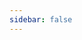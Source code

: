 ```yaml
---
sidebar: false
---
```




<template>
<h1>Lounge names</h1>
<div id="loungeNames"></div>
</template>
<ClientOnly>
<script>
fetch('https://cors-anywhere.herokuapp.com/https://potatofestival.co.uk/msft/loungenames.txt')
  .then(function(response) {
    return response.text();
  })
  .then(function(loungeNames) {
    console.log(loungeNames);
    document.getElementById('loungeNames').innerText = loungeNames
  });
</script>
</ClientOnly>